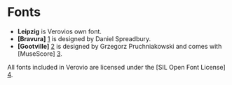 # Fonts

* **Leipzig** is Verovios own font. 
* **[Bravura]** [1] is designed by Daniel Spreadbury. 
* **[Gootville]** [2] is designed by Grzegorz Pruchniakowski and comes with [MuseScore] [3].

All fonts included in Verovio are licensed under the [SIL Open Font License] [4].

[1]: https://github.com/steinbergmedia/bravura "Bravura Font"
[2]: https://github.com/musescore/MuseScore/tree/master/fonts/gootville "Gootville Font"
[3]: https://musescore.org/ "MuseScore"
[4]: http://scripts.sil.org/cms/scripts/page.php?item_id=OFL	"SIL Open Font License"
